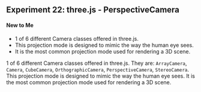 ## Experiment 22: three.js - PerspectiveCamera

#### New to Me
- 1 of 6 different Camera classes offered in three.js.
- This projection mode is designed to mimic the way the human eye sees.
- It is the most common projection mode used for rendering a 3D scene.

1 of 6 different Camera classes offered in three.js. They are: `ArrayCamera`, `Camera`, `CubeCamera`, `OrthographicCamera`, `PerspectiveCamera`, `StereoCamera`. This projection mode is designed to mimic the way the human eye sees. It is the most common projection mode used for rendering a 3D scene.